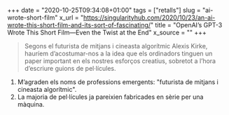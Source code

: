 +++
date = "2020-10-25T09:34:08+01:00"
tags = ["retalls"]
slug = "ai-wrote-short-film"
x_url = "https://singularityhub.com/2020/10/23/an-ai-wrote-this-short-film-and-its-sort-of-fascinating/"
title = "OpenAI’s GPT-3 Wrote This Short Film—Even the Twist at the End"
x_source = ""
+++


> Segons el futurista de mitjans i cineasta algorítmic Alexis Kirke, hauríem d’acostumar-nos a la idea que els ordinadors tinguen un paper important en els nostres esforços creatius, sobretot a l’hora d’escriure guions de pel·lícules.

1. M’agraden els noms de professions emergents: "futurista de mitjans i cineasta algorítmic".
2. La majoria de pel·lícules ja pareixien fabricades en sèrie per una màquina.
